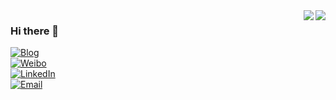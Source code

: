 <a href="https://github.com/lionelee/github-readme-stats#gh-dark-mode-only">
  <img align="right" src="https://github-readme-stats.vercel.app/api?username=lionelee&count_private=true&show_icons=true&hide_title=true&theme=dark&icon_color=CE1D2D&title_color=2F80ED"/>
</a>
<a href="https://github.com/lionelee/github-readme-stats#gh-light-mode-only">
  <img align="right" src="https://github-readme-stats.vercel.app/api?username=lionelee&count_private=true&show_icons=true&hide_title=true&icon_color=CE1D2D&text_color=718096&bg_color=FFFFFF"/>
</a>

### Hi there 👋
<p align="left">
<a href="https://lionelee.github.io"><img src="https://img.shields.io/badge/Blog-lionelee-dodgerblue.svg" alt="Blog"></a><br/>
<a href="https://weibo.com/u/5869279527"><img src="https://img.shields.io/badge/Weibo-lionelee-red.svg" alt="Weibo"></a><br/>
<a href="https://www.linkedin.com/in/lionelee/"><img src="https://img.shields.io/badge/LinkedIn-lionelee-deepskyblue.svg" alt="LinkedIn"></a><br/>
<a href="mailto:lixycm@gmail.com/"><img src="https://img.shields.io/badge/Email-Me-teal.svg" alt="Email"></a><br/>
</p>

<!--
**lionelee/lionelee** is a ✨ _special_ ✨ repository because its `README.md` (this file) appears on your GitHub profile.

Here are some ideas to get you started:

- 🔭 I’m currently working on ...
- 🌱 I’m currently learning ...
- 👯 I’m looking to collaborate on ...
- 🤔 I’m looking for help with ...
- 💬 Ask me about ...
- 📫 How to reach me: ...
- 😄 Pronouns: ...
- ⚡ Fun fact: ...
-->
